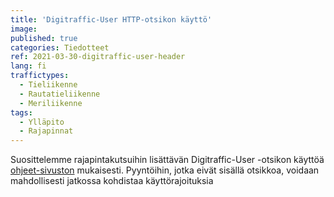 ```yaml
---
title: 'Digitraffic-User HTTP-otsikon käyttö'
image:
published: true
categories: Tiedotteet
ref: 2021-03-30-digitraffic-user-header
lang: fi
traffictypes:
  - Tieliikenne
  - Rautatieliikenne
  - Meriliikenne
tags:
  - Ylläpito
  - Rajapinnat
---
```


Suosittelemme rajapintakutsuihin lisättävän Digitraffic-User -otsikon käyttöä
[ohjeet-sivuston](/tuki/ohjeita/#digitraffic-user--otsikko) mukaisesti.
Pyyntöihin, jotka eivät sisällä otsikkoa, voidaan mahdollisesti jatkossa
kohdistaa käyttörajoituksia
